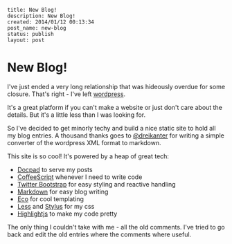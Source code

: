 ```
title: New Blog!
description: New Blog!
created: 2014/01/12 00:13:34
post_name: new-blog
status: publish
layout: post
```

# New Blog!

I've just ended a very long relationship that was hideously overdue for some closure. That's right - I've left [wordpress](http://wordpress.com).

It's a great platform if you can't make a website or just don't care about the details. But it's a little less than I was looking for.

So I've decided to get minorly techy and build a nice static site to hold all my blog entries. A thousand thanks goes to [@dreikanter](https://github.com/dreikanter/wp2md) for writing a simple converter of the wordpress XML format to markdown.

This site is so cool! It's powered by a heap of great tech:

 * [Docpad](http://docpad.org) to serve my posts
 * [CoffeeScript](http://coffeescript.org/) whenever I need to write code
 * [Twitter Bootstrap](http://getbootstrap.com/) for easy styling and reactive handling
 * [Markdown](http://daringfireball.net/projects/markdown/) for easy blog writing
 * [Eco](https://github.com/sstephenson/eco) for cool templating
 * [Less](http://lesscss.org/) and [Stylus](http://learnboost.github.io/stylus/) for my css
 * [Highlightjs](http://highlightjs.org/) to make my code pretty

The only thing I couldn't take with me - all the old comments. I've tried to go back and edit the old entries where the comments where useful.

